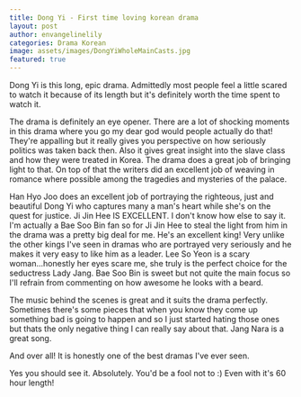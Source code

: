 ```yaml
---
title: Dong Yi - First time loving korean drama
layout: post
author: envangelinelily
categories: Drama Korean
image: assets/images/DongYiWholeMainCasts.jpg
featured: true
---
```


Dong Yi is this long, epic drama. Admittedly most people feel a little scared to watch it because of its length but it's definitely worth the time spent to watch it.

The drama is definitely an eye opener. There are a lot of shocking moments in this drama where you go my dear god would people actually do that! They're appalling but it really gives you perspective on how seriously politics was taken back then. Also it gives great insight into the slave class and how they were treated in Korea. The drama does a great job of bringing light to that. On top of that the writers did an excellent job of weaving in romance where possible among the tragedies and mysteries of the palace.

Han Hyo Joo does an excellent job of portraying the righteous, just and beautiful Dong Yi who captures many a man's heart while she's on the quest for justice. Ji Jin Hee IS EXCELLENT. I don't know how else to say it. I'm actually a Bae Soo Bin fan so for Ji Jin Hee to steal the light from him in the drama was a pretty big deal for me. He's an excellent king! Very unlike the other kings I've seen in dramas who are portrayed very seriously and he makes it very easy to like him as a leader. Lee So Yeon is a scary woman...honestly her eyes scare me, she truly is the perfect choice for the seductress Lady Jang. Bae Soo Bin is sweet but not quite the main focus so I'll refrain from commenting on how awesome he looks with a beard.

The music behind the scenes is great and it suits the drama perfectly. Sometimes there's some pieces that when you know they come up something bad is going to happen and so I just started hating those ones but thats the only negative thing I can really say about that. Jang Nara is a great song.

And over all! It is honestly one of the best dramas I've ever seen.

Yes you should see it. Absolutely. You'd be a fool not to :) Even with it's 60 hour length!